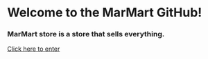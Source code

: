 <h1>Welcome to the MarMart GitHub!</h1>
<h3>MarMart store is a store that sells everything.</h3>
<a href="https://marmartstore.com/" alt="website link">Click here to enter</a>
